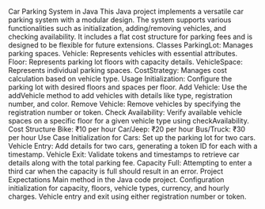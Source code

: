 Car Parking System in Java This Java project implements a versatile car parking system with a modular design. The system supports various functionalities such as initialization, adding/removing vehicles, and checking availability. It includes a flat cost structure for parking fees and is designed to be flexible for future extensions.
Classes ParkingLot: Manages parking spaces. Vehicle: Represents vehicles with essential attributes. Floor: Represents parking lot floors with capacity details. VehicleSpace: Represents individual parking spaces. CostStrategy: Manages cost calculation based on vehicle type. Usage Initialization:
Configure the parking lot with desired floors and spaces per floor. Add Vehicle:
Use the addVehicle method to add vehicles with details like type, registration number, and color. Remove Vehicle:
Remove vehicles by specifying the registration number or token. Check Availability:
Verify available vehicle spaces on a specific floor for a given vehicle type using checkAvailability. Cost Structure Bike: ₹10 per hour Car/Jeep: ₹20 per hour Bus/Truck: ₹30 per hour Use Case Initialization for Cars:
Set up the parking lot for two cars. Vehicle Entry:
Add details for two cars, generating a token ID for each with a timestamp. Vehicle Exit:
Validate tokens and timestamps to retrieve car details along with the total parking fee. Capacity Full:
Attempting to enter a third car when the capacity is full should result in an error. Project Expectations Main method in the Java code project. Configuration initialization for capacity, floors, vehicle types, currency, and hourly charges. Vehicle entry and exit using either registration number or token.
